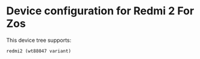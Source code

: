 Device configuration for Redmi 2 For Zos
==============================
This device tree supports:

    redmi2 (wt88047 variant)
